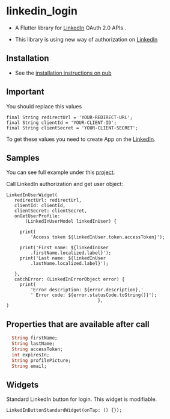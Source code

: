 # linkedin_login

- A Flutter library for  [LinkedIn](https://docs.microsoft.com/en-us/linkedin/consumer/integrations/self-serve/sign-in-with-linkedin?context=linkedin/consumer/context) OAuth 2.0 APIs .

- This library is using new way of authorization on [LinkedIn](https://engineering.linkedin.com/blog/2018/12/developer-program-updates)

## Installation

- See the [installation instructions on pub]()

## Important 

You should replace this values
    
    final String redirectUrl = 'YOUR-REDIRECT-URL';
    final String clientId = 'YOUR-CLIENT-ID';
    final String clientSecret = 'YOUR-CLIENT-SECRET';

To get these values you need to create App on the [LinkedIn](https://www.linkedin.com/developers/apps/new).

## Samples

You can see full example under this [project](https://github.com/d3xt3r2909/linkedin_login/tree/master/example).

Call LinkedIn authorization and get user object:

    LinkedInUserWidget(
       redirectUrl: redirectUrl,
       clientId: clientId,
       clientSecret: clientSecret,
       onGetUserProfile:
           (LinkedInUserModel linkedInUser) {
         
         print(
             'Access token ${linkedInUser.token.accessToken}');
         
         print('First name: ${linkedInUser
             .firstName.localized.label}');
         print('Last name: ${linkedInUser
             .lastName.localized.label}');
    
       },
       catchError: (LinkedInErrorObject error) {
         print(
             'Error description: ${error.description},'
             ' Error code: ${error.statusCode.toString()}');
                                      },
    )
    
## Properties that are available after call

```dart
  String firstName;
  String lastName;
  String accessToken;
  int expiresIn;
  String profilePicture;
  String email;
```

## Widgets

Standard LinkedIn button for login. This widget is modifiable.

    LinkedInButtonStandardWidget(onTap: () {});
